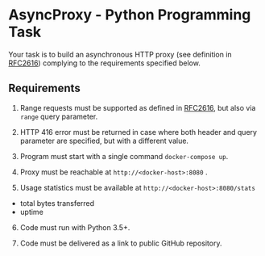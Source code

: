 # AsyncProxy - Python Programming Task

Your task is to build an asynchronous HTTP proxy (see definition in
[RFC2616](https://www.ietf.org/rfc/rfc2616.txt)) complying to the requirements
specified below.

## Requirements

1. Range requests must be supported as defined in
[RFC2616](https://www.ietf.org/rfc/rfc2616.txt), but also via `range` query
parameter.

2. HTTP 416 error must be returned in case where both header and query parameter are
specified, but with a different value.

3. Program must start with a single command `docker-compose up`.

4. Proxy must be reachable at `http://<docker-host>:8080` .

5. Usage statistics must be available at `http://<docker-host>:8080/stats`

  * total bytes transferred
  * uptime

6. Code must run with Python 3.5+.

7. Code must be delivered as a link to public GitHub repository.
